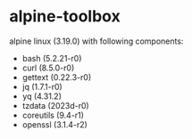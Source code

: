 # alpine-toolbox

alpine linux (3.19.0) with following components:

- bash (5.2.21-r0)
- curl (8.5.0-r0)
- gettext (0.22.3-r0)
- jq (1.7.1-r0)
- yq (4.31.2)
- tzdata (2023d-r0)
- coreutils (9.4-r1)
- openssl (3.1.4-r2)

